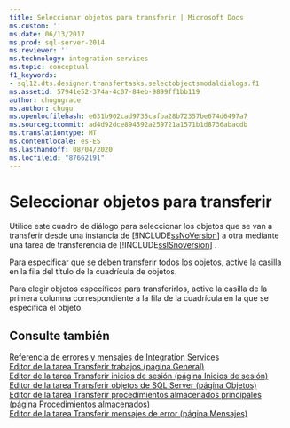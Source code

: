 ```yaml
---
title: Seleccionar objetos para transferir | Microsoft Docs
ms.custom: ''
ms.date: 06/13/2017
ms.prod: sql-server-2014
ms.reviewer: ''
ms.technology: integration-services
ms.topic: conceptual
f1_keywords:
- sql12.dts.designer.transfertasks.selectobjectsmodaldialogs.f1
ms.assetid: 57941e52-374a-4c07-84eb-9899ff1bb119
author: chugugrace
ms.author: chugu
ms.openlocfilehash: e631b902cad9735cafba28b72357be674d6497a7
ms.sourcegitcommit: ad4d92dce894592a259721a1571b1d8736abacdb
ms.translationtype: MT
ms.contentlocale: es-ES
ms.lasthandoff: 08/04/2020
ms.locfileid: "87662191"
---
```

# <a name="select-objects-to-transfer"></a>Seleccionar objetos para transferir
  Utilice este cuadro de diálogo para seleccionar los objetos que se van a transferir desde una instancia de [!INCLUDE[ssNoVersion](../../includes/ssnoversion-md.md)] a otra mediante una tarea de transferencia de [!INCLUDE[ssISnoversion](../../includes/ssisnoversion-md.md)] .  
  
 Para especificar que se deben transferir todos los objetos, active la casilla en la fila del título de la cuadrícula de objetos.  
  
 Para elegir objetos específicos para transferirlos, active la casilla de la primera columna correspondiente a la fila de la cuadrícula en la que se especifica el objeto.  
  
## <a name="see-also"></a>Consulte también  
 [Referencia de errores y mensajes de Integration Services](../integration-services-error-and-message-reference.md)   
 [Editor de la tarea Transferir trabajos &#40;página General&#41;](../general-page-of-integration-services-designers-options.md)   
 [Editor de la tarea Transferir inicios de sesión &#40;página Inicios de sesión&#41;](../transfer-logins-task-editor-logins-page.md)   
 [Editor de la tarea Transferir objetos de SQL Server &#40;página Objetos&#41;](../transfer-sql-server-objects-task-editor-objects-page.md)   
 [Editor de la tarea Transferir procedimientos almacenados principales &#40;página Procedimientos almacenados&#41;](../transfer-master-stored-procedures-task-editor-stored-procedures-page.md)   
 [Editor de la tarea Transferir mensajes de error &#40;página Mensajes&#41;](../transfer-error-messages-task-editor-messages-page.md)  
  
  
